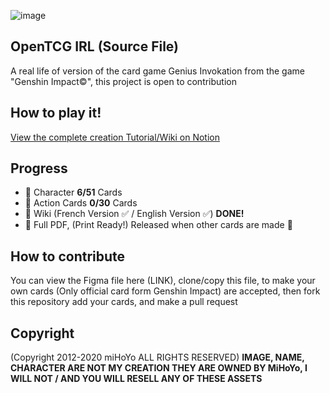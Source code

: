 ![image](https://github.com/CroissantDuNord/OpenTCG/assets/79372025/6c1abeec-cadd-47cc-8650-6fcc32a9d3c3)


## OpenTCG IRL (Source File)
A real life of version of the card game Genius Invokation from the game "Genshin Impact©", this project is open to contribution

## How to play it!
[View the complete creation Tutorial/Wiki on Notion](https://nt-gr.notion.site/OpenTCG-Wiki-EN-23dc308c28c4448abede7f2bbe204c0b?pvs=4)

## Progress
- 💁 Character **6/51** Cards
- 🎴 Action Cards **0/30** Cards
- 📖 Wiki (French Version ✅ / English Version ✅) **DONE!**
- 📄 Full PDF, (Print Ready!) Released when other cards are made 🔴


## How to contribute
You can view the Figma file here (LINK), clone/copy this file, to make your own cards (Only official card form Genshin Impact) are accepted, then fork this repository add your cards, and make a pull request 

## Copyright
(Copyright 2012-2020 miHoYo ALL RIGHTS RESERVED)
**IMAGE, NAME, CHARACTER ARE NOT MY CREATION THEY ARE OWNED BY MiHoYo, I WILL NOT / AND YOU WILL RESELL ANY OF THESE ASSETS**
